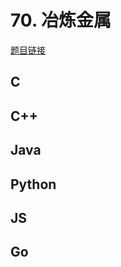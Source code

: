 # 70. 冶炼金属

[题目链接](https://kamacoder.com/problempage.php?pid=1109)

## C

## C++

## Java

## Python

## JS

## Go
